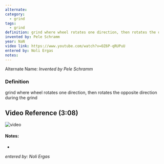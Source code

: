 ```yaml
---
alternate: 
category:
  - grind
tags:
  - grind
definition: grind where wheel rotates one direction, then rotates the opposite direction during the grind
invented by: Pele Schramm
year: NaN
video link: https://www.youtube.com/watch?v=OZ6P-qRUPuU
entered by: Noli Ergas
notes: 
---
```

Alternate Name: 
*Invented by Pele Schramm*

### Definition
grind where wheel rotates one direction, then rotates the opposite direction during the grind

## Video Reference (3:08)
![video](https://www.youtube.com/watch?v=OZ6P-qRUPuU)

#### Notes:
- 
*entered by: Noli Ergas*
